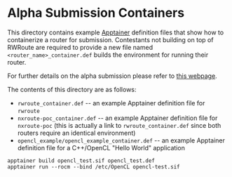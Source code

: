 # Alpha Submission Containers

This directory contains example [Apptainer](https://apptainer.org/docs/user/latest/)
definition files that show how to containerize a router for submission.
Contestants not building on top of RWRoute are required to provide a new file named `<router_name>_container.def`
builds the environment for running their router.

For further details on the alpha submission please refer to
[this webpage](https://xilinx.github.io/fpga24_routing_contest/alpha_submission.html).

The contents of this directory are as follows:

* `rwroute_container.def` -- an example Apptainer definition file for `rwroute`
* `nxroute-poc_container.def` -- an example Apptainer definition file for `nxroute-poc` (this is actually a link to `rwroute_container.def` since both routers require an identical environment)
* `opencl_example/opencl_example_container.def` -- an example Apptainer definition file for a C++/OpenCL "Hello World" application




`apptainer build opencl_test.sif opencl_test.def`  
`apptainer run --rocm --bind /etc/OpenCL opencl-test.sif`

